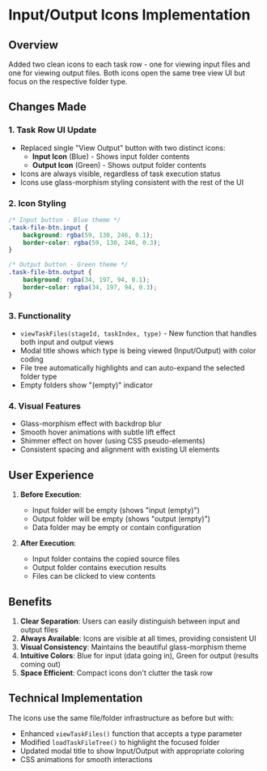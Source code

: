 # Input/Output Icons Implementation

## Overview
Added two clean icons to each task row - one for viewing input files and one for viewing output files. Both icons open the same tree view UI but focus on the respective folder type.

## Changes Made

### 1. **Task Row UI Update**
- Replaced single "View Output" button with two distinct icons:
  - **Input Icon** (Blue) - Shows input folder contents
  - **Output Icon** (Green) - Shows output folder contents
- Icons are always visible, regardless of task execution status
- Icons use glass-morphism styling consistent with the rest of the UI

### 2. **Icon Styling**
```css
/* Input button - Blue theme */
.task-file-btn.input {
    background: rgba(59, 130, 246, 0.1);
    border-color: rgba(59, 130, 246, 0.3);
}

/* Output button - Green theme */
.task-file-btn.output {
    background: rgba(34, 197, 94, 0.1);
    border-color: rgba(34, 197, 94, 0.3);
}
```

### 3. **Functionality**
- `viewTaskFiles(stageId, taskIndex, type)` - New function that handles both input and output views
- Modal title shows which type is being viewed (Input/Output) with color coding
- File tree automatically highlights and can auto-expand the selected folder type
- Empty folders show "(empty)" indicator

### 4. **Visual Features**
- Glass-morphism effect with backdrop blur
- Smooth hover animations with subtle lift effect
- Shimmer effect on hover (using CSS pseudo-elements)
- Consistent spacing and alignment with existing UI elements

## User Experience

1. **Before Execution**: 
   - Input folder will be empty (shows "input (empty)")
   - Output folder will be empty (shows "output (empty)")
   - Data folder may be empty or contain configuration

2. **After Execution**:
   - Input folder contains the copied source files
   - Output folder contains execution results
   - Files can be clicked to view contents

## Benefits

1. **Clear Separation**: Users can easily distinguish between input and output files
2. **Always Available**: Icons are visible at all times, providing consistent UI
3. **Visual Consistency**: Maintains the beautiful glass-morphism theme
4. **Intuitive Colors**: Blue for input (data going in), Green for output (results coming out)
5. **Space Efficient**: Compact icons don't clutter the task row

## Technical Implementation

The icons use the same file/folder infrastructure as before but with:
- Enhanced `viewTaskFiles()` function that accepts a type parameter
- Modified `loadTaskFileTree()` to highlight the focused folder
- Updated modal title to show Input/Output with appropriate coloring
- CSS animations for smooth interactions
